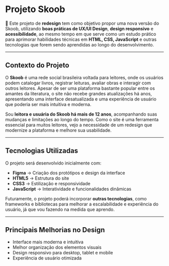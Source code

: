# Projeto Skoob
 

📖 Este projeto de **redesign** tem como objetivo propor uma nova versão do Skoob, utilizando **boas práticas de UX/UI Design**, **design responsivo** e **acessibilidade**, ao mesmo tempo em que serve como um estudo prático para aprimorar habilidades técnicas em **HTML, CSS, JavaScript** e outras tecnologias que forem sendo aprendidas ao longo do desenvolvimento.

---

## Contexto do Projeto  

O **Skoob** é uma rede social brasileira voltada para leitores, onde os usuários podem catalogar livros, registrar leituras, avaliar obras e interagir com outros leitores. Apesar de ser uma plataforma bastante popular entre os amantes da literatura, o site não recebe grandes atualizações há anos, apresentando uma interface desatualizada e uma experiência de usuário que poderia ser mais intuitiva e moderna.  

Sou **leitora e usuária do Skoob há mais de 12 anos**, acompanhando suas mudanças e limitações ao longo do tempo. Como o site é uma ferramenta essencial para muitos leitores, vejo a necessidade de um redesign que modernize a plataforma e melhore sua usabilidade.  

---

## Tecnologias Utilizadas

O projeto será desenvolvido inicialmente com:

- **Figma** → Criação dos protótipos e design da interface  
- **HTML5** → Estrutura do site  
- **CSS3** → Estilização e responsividade  
- **JavaScript** → Interatividade e funcionalidades dinâmicas  

Futuramente, o projeto poderá incorporar **outras tecnologias**, como frameworks e bibliotecas para melhorar a escalabilidade e experiência do usuário, já que vou fazendo na medida que aprendo.

---

## **Principais Melhorias no Design**

- Interface mais moderna e intuitiva  
- Melhor organização dos elementos visuais  
- Design responsivo para desktop, tablet e mobile  
- Experiência de usuário otimizada  





 
